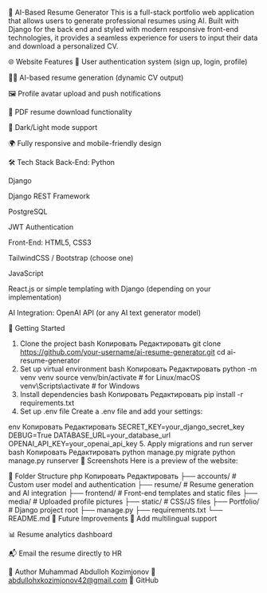 🧠 AI-Based Resume Generator
This is a full-stack portfolio web application that allows users to generate professional resumes using AI. Built with Django for the back end and styled with modern responsive front-end technologies, it provides a seamless experience for users to input their data and download a personalized CV.

🌐 Website Features
🔐 User authentication system (sign up, login, profile)

🧑‍💻 AI-based resume generation (dynamic CV output)

🖼️ Profile avatar upload and push notifications

📄 PDF resume download functionality

🌙 Dark/Light mode support

🌍 Fully responsive and mobile-friendly design

🛠️ Tech Stack
Back-End:
Python

Django

Django REST Framework

PostgreSQL

JWT Authentication

Front-End:
HTML5, CSS3

TailwindCSS / Bootstrap (choose one)

JavaScript

React.js or simple templating with Django (depending on your implementation)

AI Integration:
OpenAI API (or any AI text generator model)

🚀 Getting Started
1. Clone the project
bash
Копировать
Редактировать
git clone https://github.com/your-username/ai-resume-generator.git
cd ai-resume-generator
2. Set up virtual environment
bash
Копировать
Редактировать
python -m venv venv
source venv/bin/activate  # for Linux/macOS
venv\Scripts\activate     # for Windows
3. Install dependencies
bash
Копировать
Редактировать
pip install -r requirements.txt
4. Set up .env file
Create a .env file and add your settings:

env
Копировать
Редактировать
SECRET_KEY=your_django_secret_key
DEBUG=True
DATABASE_URL=your_database_url
OPENAI_API_KEY=your_openai_api_key
5. Apply migrations and run server
bash
Копировать
Редактировать
python manage.py migrate
python manage.py runserver
📸 Screenshots
Here is a preview of the website:


📁 Folder Structure
php
Копировать
Редактировать
├── accounts/               # Custom user model and authentication
├── resume/                 # Resume generation and AI integration
├── frontend/               # Front-end templates and static files
├── media/                  # Uploaded profile pictures
├── static/                 # CSS/JS files
├── Portfolio/              # Django project root
├── manage.py
├── requirements.txt
└── README.md
📌 Future Improvements
💬 Add multilingual support

📊 Resume analytics dashboard

📬 Email the resume directly to HR

🧑 Author
Muhammad Abdulloh Kozimjonov
📧 abdullohxkozimjonov42@gmail.com
🔗 GitHub

